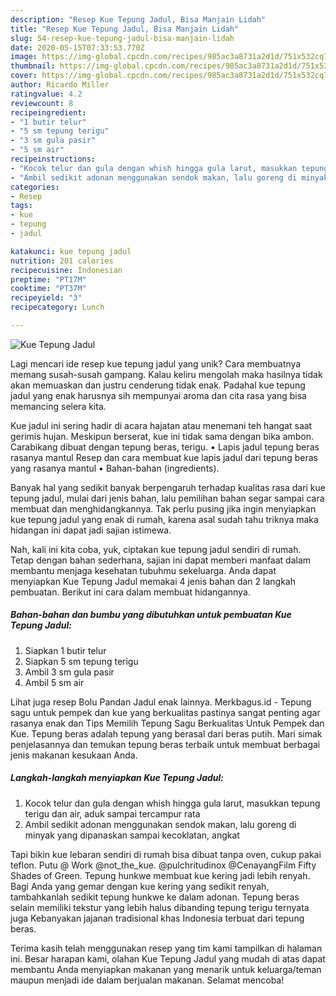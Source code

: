 ```yaml
---
description: "Resep Kue Tepung Jadul, Bisa Manjain Lidah"
title: "Resep Kue Tepung Jadul, Bisa Manjain Lidah"
slug: 54-resep-kue-tepung-jadul-bisa-manjain-lidah
date: 2020-05-15T07:33:53.770Z
image: https://img-global.cpcdn.com/recipes/985ac3a8731a2d1d/751x532cq70/kue-tepung-jadul-foto-resep-utama.jpg
thumbnail: https://img-global.cpcdn.com/recipes/985ac3a8731a2d1d/751x532cq70/kue-tepung-jadul-foto-resep-utama.jpg
cover: https://img-global.cpcdn.com/recipes/985ac3a8731a2d1d/751x532cq70/kue-tepung-jadul-foto-resep-utama.jpg
author: Ricardo Miller
ratingvalue: 4.2
reviewcount: 8
recipeingredient:
- "1 butir telur"
- "5 sm tepung terigu"
- "3 sm gula pasir"
- "5 sm air"
recipeinstructions:
- "Kocok telur dan gula dengan whish hingga gula larut, masukkan tepung terigu dan air, aduk sampai tercampur rata"
- "Ambil sedikit adonan menggunakan sendok makan, lalu goreng di minyak yang dipanaskan sampai kecoklatan, angkat"
categories:
- Resep
tags:
- kue
- tepung
- jadul

katakunci: kue tepung jadul 
nutrition: 201 calories
recipecuisine: Indonesian
preptime: "PT17M"
cooktime: "PT37M"
recipeyield: "3"
recipecategory: Lunch

---
```



![Kue Tepung Jadul](https://img-global.cpcdn.com/recipes/985ac3a8731a2d1d/751x532cq70/kue-tepung-jadul-foto-resep-utama.jpg)

Lagi mencari ide resep kue tepung jadul yang unik? Cara membuatnya memang susah-susah gampang. Kalau keliru mengolah maka hasilnya tidak akan memuaskan dan justru cenderung tidak enak. Padahal kue tepung jadul yang enak harusnya sih mempunyai aroma dan cita rasa yang bisa memancing selera kita.

Kue jadul ini sering hadir di acara hajatan atau menemani teh hangat saat gerimis hujan. Meskipun berserat, kue ini tidak sama dengan bika ambon. Carabikang dibuat dengan tepung beras, terigu. • Lapis jadul tepung beras rasanya mantul Resep dan cara membuat kue lapis jadul dari tepung beras yang rasanya mantul • Bahan-bahan (ingredients).

Banyak hal yang sedikit banyak berpengaruh terhadap kualitas rasa dari kue tepung jadul, mulai dari jenis bahan, lalu pemilihan bahan segar sampai cara membuat dan menghidangkannya. Tak perlu pusing jika ingin menyiapkan kue tepung jadul yang enak di rumah, karena asal sudah tahu triknya maka hidangan ini dapat jadi sajian istimewa.


Nah, kali ini kita coba, yuk, ciptakan kue tepung jadul sendiri di rumah. Tetap dengan bahan sederhana, sajian ini dapat memberi manfaat dalam membantu menjaga kesehatan tubuhmu sekeluarga. Anda dapat menyiapkan Kue Tepung Jadul memakai 4 jenis bahan dan 2 langkah pembuatan. Berikut ini cara dalam membuat hidangannya.

<!--inarticleads1-->

##### Bahan-bahan dan bumbu yang dibutuhkan untuk pembuatan Kue Tepung Jadul:

1. Siapkan 1 butir telur
1. Siapkan 5 sm tepung terigu
1. Ambil 3 sm gula pasir
1. Ambil 5 sm air


Lihat juga resep Bolu Pandan Jadul enak lainnya. Merkbagus.id - Tepung sagu untuk pempek dan kue yang berkualitas pastinya sangat penting agar rasanya enak dan Tips Memilih Tepung Sagu Berkualitas Untuk Pempek dan Kue. Tepung beras adalah tepung yang berasal dari beras putih. Mari simak penjelasannya dan temukan tepung beras terbaik untuk membuat berbagai jenis makanan kesukaan Anda. 

<!--inarticleads2-->

##### Langkah-langkah menyiapkan Kue Tepung Jadul:

1. Kocok telur dan gula dengan whish hingga gula larut, masukkan tepung terigu dan air, aduk sampai tercampur rata
1. Ambil sedikit adonan menggunakan sendok makan, lalu goreng di minyak yang dipanaskan sampai kecoklatan, angkat


Tapi bikin kue lebaran sendiri di rumah bisa dibuat tanpa oven, cukup pakai teflon. Putu @ Work @not_the_kue. @pulchritudinox @CenayangFilm Fifty Shades of Green. Tepung hunkwe membuat kue kering jadi lebih renyah. Bagi Anda yang gemar dengan kue kering yang sedikit renyah, tambahkanlah sedikit tepung hunkwe ke dalam adonan. Tepung beras selain memiliki tekstur yang lebih halus dibanding tepung terigu ternyata juga Kebanyakan jajanan tradisional khas Indonesia terbuat dari tepung beras. 

Terima kasih telah menggunakan resep yang tim kami tampilkan di halaman ini. Besar harapan kami, olahan Kue Tepung Jadul yang mudah di atas dapat membantu Anda menyiapkan makanan yang menarik untuk keluarga/teman maupun menjadi ide dalam berjualan makanan. Selamat mencoba!
